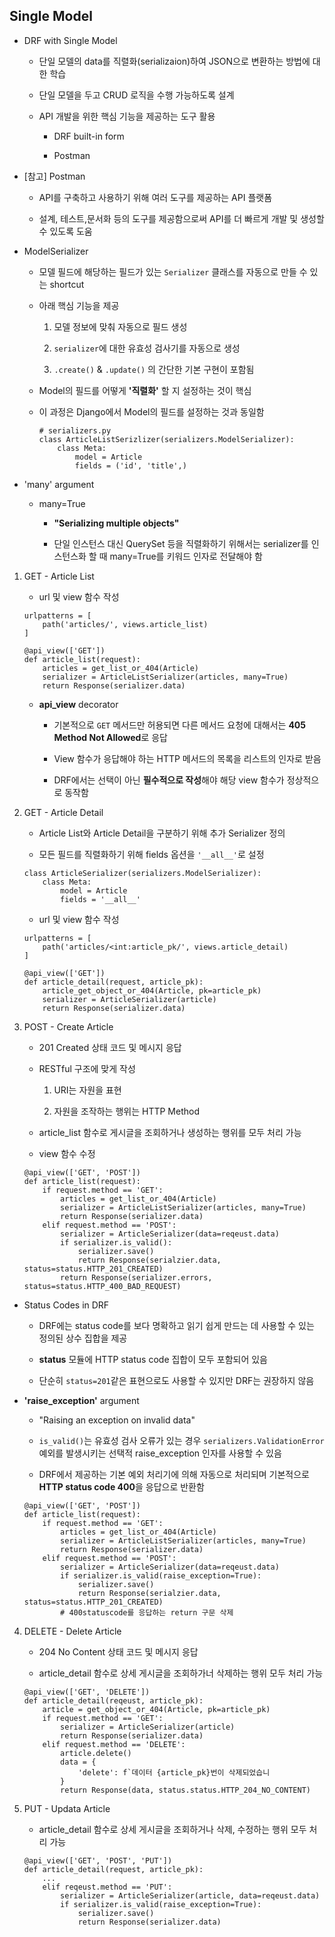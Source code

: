## Single Model

* DRF with Single Model
  
  * 단일 모델의 data를 직렬화(serializaion)하여 JSON으로 변환하는 방법에 대한 학습
  
  * 단일 모델을 두고 CRUD 로직을 수행 가능하도록 설계
  
  * API 개발을 위한 핵심 기능을 제공하는 도구 활용
    
    * DRF built-in form
    
    * Postman

* [참고] Postman
  
  * API를 구축하고 사용하기 위해 여러 도구를 제공하는 API 플랫폼
  
  * 설계, 테스트,문서화 등의 도구를 제공함으로써 API를 더 빠르게 개발 및 생성할 수 있도록 도움

* ModelSerializer
  
  * 모델 필드에 해당하는 필드가 있는 `Serializer` 클래스를 자동으로 만들 수 있는 shortcut
  
  * 아래 핵심 기능을 제공
    
    1. 모델 정보에 맞춰 자동으로 필드 생성
    
    2. `serializer`에 대한 유효성 검사기를 자동으로 생성
    
    3. `.create()` & `.update()` 의 간단한 기본 구현이 포함됨
  
  * Model의 필드를 어떻게 **'직렬화'** 할 지 설정하는 것이 핵심
  
  * 이 과정은 Django에서 Model의 필드를 설정하는 것과 동일함
    
    ```
    # serializers.py
    class ArticleListSerizlizer(serializers.ModelSerializer):
        class Meta:
            model = Article
            fields = ('id', 'title',)
    ```

* 'many' argument
  
  * many=True
    
    * **"Serializing multiple objects"**
    
    * 단일 인스턴스 대신 QuerySet 등을 직렬화하기 위해서는 serializer를 인스턴스화 할 때 many=True를 키워드 인자로 전달해야 함
1. GET - Article List
   
   * url 및 view 함수 작성
   
   ```
   urlpatterns = [
       path('articles/', views.article_list)
   ]
   ```
   
   ```
   @api_view(['GET'])
   def article_list(request):
       articles = get_list_or_404(Article)
       serializer = ArticleListSerializer(articles, many=True)
       return Response(serializer.data)
   ```
   
   * **api_view** decorator
     
     * 기본적으로 `GET` 메서드만 허용되면 다른 메서드 요청에 대해서는 **405 Method Not Allowed**로 응답
     
     * View 함수가 응답해야 하는 HTTP 메서드의 목록을 리스트의 인자로 받음
     
     * DRF에서는 선택이 아닌 **필수적으로 작성**해야 해당 view 함수가 정상적으로 동작함

2. GET - Article Detail
   
   * Article List와 Article Detail을 구분하기 위해 추가 Serializer 정의
   
   * 모든 필드를 직렬화하기 위해 fields 옵션을 `'__all__'`로 설정
   
   ```
   class ArticleSerializer(serializers.ModelSerializer):
       class Meta:
           model = Article
           fields = '__all__'
   ```
   
   * url 및 view 함수 작성
   
   ```
   urlpatterns = [
       path('articles/<int:article_pk/', views.article_detail)
   ]
   ```
   
   ```
   @api_view(['GET'])
   def article_detail(request, article_pk):
       article_get_object_or_404(Article, pk=article_pk)
       serializer = ArticleSerializer(article)
       return Response(serializer.data)
   ```

3. POST - Create Article
   
   * 201 Created 상태 코드 및 메시지 응답
   
   * RESTful 구조에 맞게 작성
     
     1. URI는 자원을 표현
     
     2. 자원을 조작하는 행위는 HTTP Method
   
   * article_list 함수로 게시글을 조회하거나 생성하는 행위를 모두 처리 가능
   
   * view 함수 수정
   
   ```
   @api_view(['GET', 'POST'])
   def article_list(request):
       if request.method == 'GET':
           articles = get_list_or_404(Article)
           serializer = ArticleListSerializer(articles, many=True)
           return Response(serializer.data)
       elif request.method == 'POST':
           serializer = ArticleSerializer(data=reqeust.data)
           if serializer.is_valid():
               serializer.save()
               return Response(serialzier.data, status=status.HTTP_201_CREATED)
           return Response(serializer.errors, status=status.HTTP_400_BAD_REQUEST)
   ```
* Status Codes in DRF
  
  * DRF에는 status code를 보다 명확하고 읽기 쉽게 만드는 데 사용할 수 있는 정의된 상수 집합을 제공
  
  * **status** 모듈에 HTTP status code  집합이 모두 포함되어 있음
  
  * 단순히 `status=201`같은 표현으로도 사용할 수 있지만 DRF는 권장하지 않음

* **'raise_exception'** argument
  
  * "Raising an exception on invalid data"
  
  * `is_valid()`는 유효성 검사 오류가 있는 경우 `serializers.ValidationError` 예외를 발생시키는 선택적 raise_exception 인자를 사용할 수 있음
  
  * DRF에서 제공하는 기본 예외 처리기에 의해 자동으로 처리되며 기본적으로 **HTTP status code 400**을 응답으로 반환함
  
  ```
  @api_view(['GET', 'POST'])
  def article_list(request):
      if request.method == 'GET':
          articles = get_list_or_404(Article)
          serializer = ArticleListSerializer(articles, many=True)
          return Response(serializer.data)
      elif request.method == 'POST':
          serializer = ArticleSerializer(data=reqeust.data)
          if serializer.is_valid(raise_exception=True):
              serializer.save()
              return Response(serialzier.data, status=status.HTTP_201_CREATED)
          # 400statuscode를 응답하는 return 구문 삭제
  ```
4. DELETE - Delete Article
   
   * 204 No Content 상태 코드 및 메시지 응답
   
   * article_detail 함수로 상세 게시글을 조회하가너 삭제하는 행위 모두 처리 가능
   
   ```
   @api_view(['GET', 'DELETE'])
   def article_detail(reqeust, article_pk):
       article = get_object_or_404(Article, pk=article_pk)
       if request.method == 'GET':
           serializer = ArticleSerializer(article)
           return Response(serializer.data)
       elif request.method == 'DELETE':
           article.delete()
           data = {
               'delete': f`데이터 {article_pk}번이 삭제되었습니        
           }
           return Response(data, status.status.HTTP_204_NO_CONTENT)
   ```

5. PUT - Updata Article
   
   * article_detail 함수로  상세 게시글을 조회하거나 삭제, 수정하는 행위 모두 처리 가능
   
   ```
   @api_view(['GET', 'POST', 'PUT'])
   def article_detail(request, article_pk):
       ...
       elif reqeust.method == 'PUT':
           serializer = ArticleSerializer(article, data=reqeust.data)
           if serializer.is_valid(raise_exception=True):
               serializer.save()
               return Response(serializer.data)
   ```
   
   
